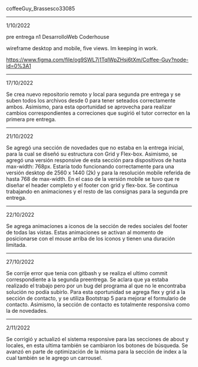 coffeeGuy_Brassesco33085

----------------------------------------------------------------------------

1/10/2022

pre entrega n1 DesarrolloWeb Coderhouse

wireframe desktop and mobile, five views. Im keeping in work.

https://www.figma.com/file/og9SWL7j1TqlWpZHsj6tXm/Coffee-Guy?node-id=0%3A1

---------------------------------------------------------------------------

17/10/2022

Se crea nuevo repositorio remoto y local para segunda pre entrega y se suben todos los archivos desde 0 para tener seteados correctamente ambos.
Asimismo, para esta oportunidad se aprovecha para realizar cambios correspondientes a correciones que sugirió el tutor corrector en la primera pre entrega.

----------------------------------------------------------------------------------------------------------

21/10/2022

Se agregó una sección de novedades que no estaba en la entrega inicial, para la cual se diseñó su estructura con Grid y Flex-box. Asimismo, se agregó una versión responsive de esta sección para dispositivos de hasta max-width: 768px. Estaría todo funcionando correctamente para una versión desktop de 2560 x 1440 (2k) y para la resolución mobile referida de hasta 768 de max-width. En el caso de la versión mobile se tuvo que re diseñar el header completo y el footer con grid y flex-box. Se continua trabajando en animaciones y el resto de las consignas para la segunda pre entrega. 

----------------------------------------------------------------------------------------------------------

22/10/2022

Se agrega animaciones a iconos de la sección de redes sociales del footer de todas las vistas. Estas animaciones se activan al momento de posicionarse con el mouse arriba de los iconos y tienen una duración limitada.

--------------------------------------------------------------------------------------------------------------

27/10/2022

Se corrije error que tenia con gitbash y se realiza el ultimo commit correspondiente a la segunda preentrega. Se aclara que ya estaba realizado el trabajo pero por un bug del programa al que no le encontraba solución no podía subirlo. Para esta oportunidad se agrega flex y grid a la sección de contacto, y se utiliza Bootstrap 5 para mejorar el formulario de contacto. Asimismo, la sección de contacto es totalmente responsiva como la de novedades.

-----------------------------------------------------------------------------------------------------------------

2/11/2022

Se corrigió  y actualizó el sistema responsive para las secciones de about y locales, en esta ultima también se cambiaron los botones de búsqueda. Se avanzó en parte de optimización de la misma para la sección de index a la cual también se le agrego un carrousel.


